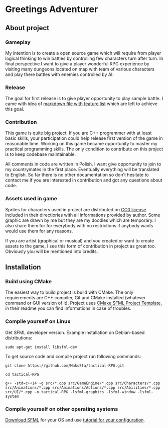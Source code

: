 # Greetings Adventurer

## About project

### Gameplay
My intention is to create a open source game which will require from player logical thinking to win battles by controlling few characters turn after turn. In final perspective I want to give a player wonderful RPG experience by visiting many dungeons located on map with team of various characters and play there battles with enemies controlled by AI.
### Release
The goal for first release is to give player opportunity to play sample battle. I came with idea of [markdown file with feature list](Before%20first%20release%20TODO.md) which are left to achieve this goal.
### Contribution
This game is quite big project. If you are C++ programmer with at least basic skills, your participation could help release first version of the game in reasonable time. Working on this game became opportunity to master my practical programming skills. The only condition to contribute on this project is to keep codebase maintainable.

All comments in code are written in Polish. I want give opportunity to join to my countrymates in the first place. Eventually everything will be translated to English. So far there is no other documentation so don't hesitate to contact me if you are interested in contribution and got any questions about code.
### Assets used in game
Sprites for characters used in project are distributed on [CC0 license](https://creativecommons.org/publicdomain/zero/1.0/) included in their directiories with all informations provided by author.
Some graphic are drawn by me but they are my doodles which are temporary. I also share them for for everybody with no restrictions if anybody wants would use them for any reasons.

If you are artist (graphical or musical) and you created or want to create assets to the game, I see this form of contribution in project as great too. Obviously you will be mentioned into credits.
## Installation
### Build using CMake
The easiest way to build project is build with CMake. The only requierements are C++ compiler, Git and CMake installed (whatever command or GUI version of it). Project uses [CMake SFML Project Template](https://github.com/SFML/cmake-sfml-project), in their readme you can find informations in case of troubles.
### Compile yourself on Linux
Get SFML developer version. Example installation on Debian-based distributions:

```sudo apt-get install libsfml-dev```

To get source code and compile project run following commands:

```git clone https://github.com/MaksSta/tactical-RPG.git```

```cd tactical-RPG```

```g++ -std=c++14 -g src/*.cpp src/GameEngine/*.cpp src/Characters/*.cpp src/Animations/*.cpp src/Animations/Actions/*.cpp src/Abilities/*.cpp src/UI/*.cpp -o tactical-RPG -lsfml-graphics -lsfml-window -lsfml-system```
### Compile yourself on other operating systems
[Download SFML](https://www.sfml-dev.org/download.php) for your OS and use [tutorial for your configuration](https://www.sfml-dev.org/tutorials/#getting-started).